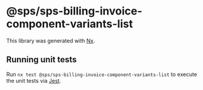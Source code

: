 # @sps/sps-billing-invoice-component-variants-list

This library was generated with [Nx](https://nx.dev).

## Running unit tests

Run `nx test @sps/sps-billing-invoice-component-variants-list` to execute the unit tests via [Jest](https://jestjs.io).
